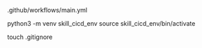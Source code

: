 .github/workflows/main.yml

python3 -m venv skill_cicd_env
source skill_cicd_env/bin/activate


touch .gitignore
